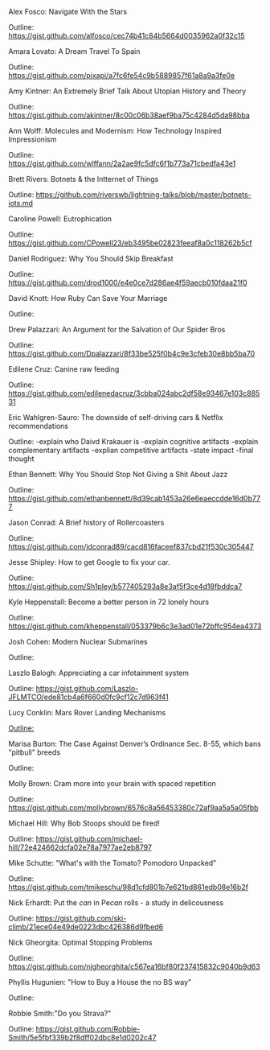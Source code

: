 Alex Fosco: Navigate With the Stars

Outline: https://gist.github.com/alfosco/cec74b41c84b5664d0035962a0f32c15


Amara Lovato: A Dream Travel To Spain

Outline: https://gist.github.com/pixapi/a7fc6fe54c9b5889857f61a8a9a3fe0e


Amy Kintner: An Extremely Brief Talk About Utopian History and Theory

Outline: https://gist.github.com/akintner/8c00c06b38aef9ba75c4284d5da98bba


Ann Wolff: Molecules and Modernism: How Technology Inspired Impressionism

Outline: https://gist.github.com/wlffann/2a2ae9fc5dfc6f1b773a71cbedfa43e1


Brett Rivers: Botnets & the Intternet of Things

Outline: https://github.com/riverswb/lightning-talks/blob/master/botnets-iots.md


Caroline Powell:  Eutrophication

Outline: https://gist.github.com/CPowell23/eb3495be02823feeaf8a0c118262b5cf


Daniel Rodriguez: Why You Should Skip Breakfast

Outline: https://gist.github.com/drod1000/e4e0ce7d286ae4f59aecb010fdaa21f0


David Knott: How Ruby Can Save Your Marriage

Outline: 


Drew Palazzari: An Argument for the Salvation of Our Spider Bros

Outline: https://gist.github.com/Dpalazzari/8f33be525f0b4c9e3cfeb30e8bb5ba70


Edilene Cruz: Canine raw feeding

Outline: https://gist.github.com/edilenedacruz/3cbba024abc2df58e93467e103c88531


Eric Wahlgren-Sauro: The downside of self-driving cars & Netflix recommendations  

Outline: -explain who Daivd Krakauer is 
         -explain cognitive artifacts 
         -explain complementary artifacts 
         -explian competitive artifacts
         -state impact
         -final thought 


Ethan Bennett: Why You Should Stop Not Giving a Shit About Jazz

Outline: https://gist.github.com/ethanbennett/8d39cab1453a26e6eaeccdde16d0b777


Jason Conrad: A Brief history of Rollercoasters

Outline: https://gist.github.com/jdconrad89/cacd816faceef837cbd21f530c305447


Jesse Shipley: How to get Google to fix your car.

Outline: https://gist.github.com/Sh1pley/b577405293a8e3af5f3ce4d18fbddca7


Kyle Heppenstall: Become a better person in 72 lonely hours

Outline: https://gist.github.com/kheppenstall/053379b6c3e3ad01e72bffc954ea4373


Josh Cohen: Modern Nuclear Submarines

Outline: 


Laszlo Balogh: Appreciating a car infotainment system

Outline: https://gist.github.com/Laszlo-JFLMTCO/ede81cb4a6f660d0fc9cf12c7d963f41


Lucy Conklin: Mars Rover Landing Mechanisms

[Outline:](https://gist.github.com/lucyconklin/c599cfebeff4fa24bd6bd426e022f74b) 


Marisa Burton: The Case Against Denver’s Ordinance Sec. 8-55, which bans "pitbull" breeds 

Outline: 


Molly Brown: Cram more into your brain with spaced repetition

Outline: https://gist.github.com/mollybrown/6576c8a56453380c72af9aa5a5a05fbb


Michael Hill: Why Bob Stoops should be fired!

Outline: https://gist.github.com/michael-hill/72e424662dcfa02e78a7977ae2eb8797


Mike Schutte: "What's with the Tomato? Pomodoro Unpacked"

Outline: https://gist.github.com/tmikeschu/98d1cfd801b7e621bd861edb08e16b2f


Nick Erhardt:  Put the *can* in Pe*can* rolls - a study in delicousness

Outline: https://gist.github.com/ski-climb/21ece04e49de0223dbc426386d9fbed6


Nick Gheorgita: Optimal Stopping Problems

Outline: https://gist.github.com/njgheorghita/c567ea16bf80f237415832c9040b9d63


Phyllis Hugunien: "How to Buy a House the no BS way"

Outline: 


Robbie Smith:"Do you Strava?"

Outline: https://gist.github.com/Robbie-Smith/5e5fbf339b2f8dff02dbc8e1d0202c47

